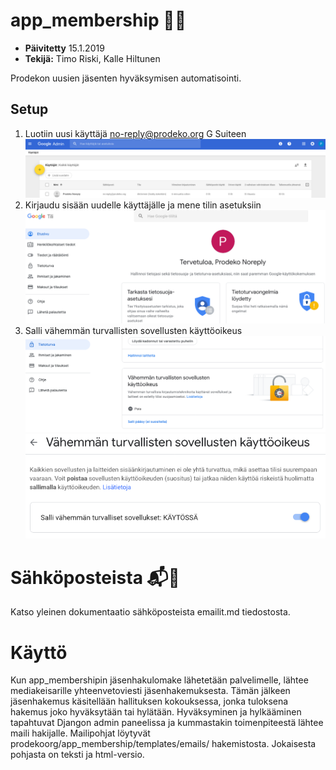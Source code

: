 # app_membership :email::school_satchel:

- **Päivitetty** 15.1.2019
- **Tekijä:** Timo Riski, Kalle Hiltunen

Prodekon uusien jäsenten hyväksymisen automatisointi.

## Setup

1. Luotiin uusi käyttäjä no-reply@prodeko.org G Suiteen
   ![G Suite uusi käyttäjä](images/app_membership/new-g-suite-user.png)
2. Kirjaudu sisään uudelle käyttäjälle ja mene tilin asetuksiin
   ![Käyttäjän asetukset](images/app_membership/user-settings.png)
3. Salli vähemmän turvallisten sovellusten käyttöoikeus
   ![Asetukset vähemmän turvalliset sovellukset](images/app_membership/user-settings-less-secure-apps.png)
   ![Salli vähemmän turvalliset sovellukset](images/app_membership/user-settings-less-secure-apps-allow.png)

# Sähköposteista :mailbox_with_mail::email:

Katso yleinen dokumentaatio sähköposteista emailit.md tiedostosta.

# Käyttö

Kun app_membershipin jäsenhakulomake lähetetään palvelimelle, lähtee mediakeisarille yhteenvetoviesti jäsenhakemuksesta. Tämän jälkeen jäsenhakemus käsitellään hallituksen kokouksessa, jonka tuloksena hakemus joko hyväksytään tai hylätään. Hyväksyminen ja hylkääminen tapahtuvat Djangon admin paneelissa ja kummastakin toimenpiteestä lähtee maili hakijalle. Mailipohjat löytyvät prodekoorg/app_membership/templates/emails/ hakemistosta. Jokaisesta pohjasta on teksti ja html-versio.
